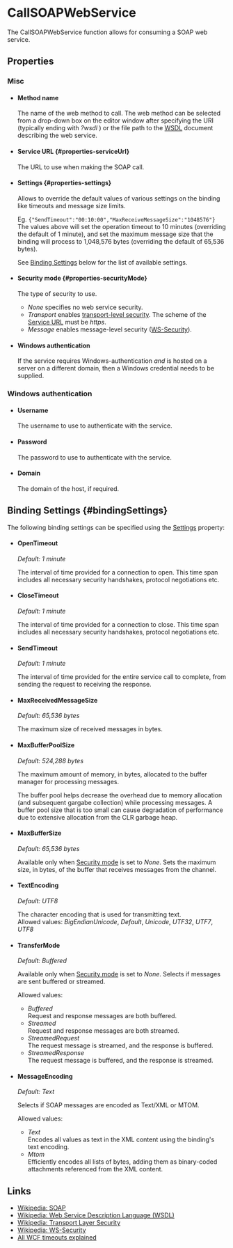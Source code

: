 CallSOAPWebService
==================

The CallSOAPWebService function allows for consuming a SOAP web service.

Properties
----------

### Misc

-  #### Method name

    The name of the web method to call. The web method can be selected
    from a drop-down box on the editor window after specifying the URI
    (typically ending with *?wsdl* ) or the file path to the
    [WSDL](http://en.wikipedia.org/wiki/Wsdl) document describing the
    web service.

-  #### Service URL {#properties-serviceUrl}

    The URL to use when making the SOAP call.

-  #### Settings {#properties-settings}

    Allows to override the default values of various settings on the 
    binding like timeouts and message size limits.
  
    Eg. `{"SendTimeout":"00:10:00","MaxReceiveMessageSize":"1048576"}`  
    The values above will set the operation timeout to 10 minutes 
    (overriding the default of 1 minute), and set the maximum message
    size that the binding will process to 1,048,576 bytes (overriding
    the default of 65,536 bytes).

    See [Binding Settings](#bindingSettings) below for the list of 
    available settings.

-  #### Security mode {#properties-securityMode}

    The type of security to use.

    -   *None* specifies no web service security.
    -   *Transport* enables [transport-level
        security](http://en.wikipedia.org/wiki/Transport_Layer_Security).
        The scheme of the [Service URL](#properties-serviceUrl) must
        be *https*.
    -   *Message* enables message-level security
        ([WS-Security](http://en.wikipedia.org/wiki/WS-Security)).

-  #### Windows authentication

    If the service requires Windows-authentication *and* is hosted on a
    server on a different domain, then a Windows credential needs to be
    supplied.

### Windows authentication

-  #### Username

    The username to use to authenticate with the service.

-  #### Password

    The password to use to authenticate with the service.

-  #### Domain

    The domain of the host, if required.

Binding Settings {#bindingSettings}
--------------------------

The following binding settings can be specified using the [Settings](#properties-settings)
property:

- #### OpenTimeout

    *Default: 1 minute*

    The interval of time provided for a connection to open. This time 
    span includes all necessary security handshakes, protocol negotiations 
    etc.

- #### CloseTimeout

    *Default: 1 minute*

    The interval of time provided for a connection to close. This time span 
    includes all necessary security handshakes, protocol negotiations etc.

- #### SendTimeout

     *Default: 1 minute*

     The interval of time provided for the entire service call to complete, 
     from sending the request to receiving the response.

- #### MaxReceivedMessageSize

     *Default: 65,536 bytes*

     The maximum size of received messages in bytes. 

- #### MaxBufferPoolSize

     *Default: 524,288 bytes*

     The maximum amount of memory, in bytes, allocated to the buffer manager
     for processing messages. 

     The buffer pool helps decrease the overhead due to memory allocation 
     (and subsequent gargabe collection) while processing messages. A buffer
     pool size that is too small can cause degradation of performance due to
     extensive allocation from the CLR garbage heap. 

- #### MaxBufferSize

     *Default: 65,536 bytes*

     Available only when [Security mode](#properties-securityMode) is set to
     *None*. Sets the maximum size, in bytes, of the buffer that receives 
     messages from the channel. 

- #### TextEncoding

     *Default: UTF8*

     The character encoding that is used for transmitting text.  
     Allowed values: *BigEndianUnicode*, *Default*, *Unicode*, *UTF32*, 
     *UTF7*, *UTF8*

- #### TransferMode

    *Default: Buffered*

     Available only when [Security mode](#properties-securityMode) is set to
     *None*. Selects if messages are sent buffered or streamed.
  
     Allowed values: 
     - *Buffered*  
        Request and response messages are both buffered.
     - *Streamed*  
        Request and response messages are both streamed.
     - *StreamedRequest*  
        The request message is streamed, and the response is buffered.
     - *StreamedResponse*  
        The request message is buffered, and the response is streamed.

- #### MessageEncoding

    *Default: Text*

    Selects if SOAP messages are encoded as Text/XML or MTOM.

    Allowed values:
    - *Text*  
        Encodes all values as text in the XML content using the binding's 
        text encoding.
    - *Mtom*  
        Efficiently encodes all lists of bytes, adding them as binary-coded 
        attachments referenced from the XML content.  

Links
-----

- [Wikipedia: SOAP](http://en.wikipedia.org/wiki/SOAP)
- [Wikipedia: Web Service Description Language
(WSDL)](http://en.wikipedia.org/wiki/Wsdl)
- [Wikipedia: Transport Layer
Security](http://en.wikipedia.org/wiki/Transport_Layer_Security)
- [Wikipedia: WS-Security](http://en.wikipedia.org/wiki/WS-Security)
- [All WCF timeouts explained](http://www.rauch.io/2015/06/25/all-wcf-timeouts-explained/)
